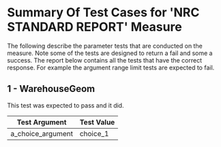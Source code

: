 # Summary Of Test Cases for 'NRC STANDARD REPORT' Measure
 
The following describe the parameter tests that are conducted on the measure. Note some of the 
tests are designed to return a fail and some a success. The report below contains all the tests that 
have the correct response. For example the argument range limit tests are expected to fail. 
 
## 1 - WarehouseGeom
 
This test was expected to pass and it did.
 
| Test Argument | Test Value |
| ------------- | ---------- |
| a_choice_argument |choice_1 |
 
